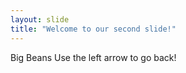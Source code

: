 ```yaml
---
layout: slide
title: "Welcome to our second slide!"
---
```

Big Beans
Use the left arrow to go back!
